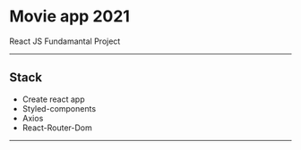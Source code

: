 # Movie app 2021

React JS Fundamantal Project

---

## Stack

- Create react app
- Styled-components
- Axios
- React-Router-Dom

---
